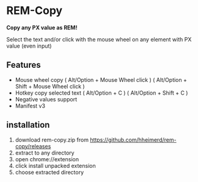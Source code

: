 # REM-Copy
**Copy any PX value as REM!**

Select the text and/or click with the mouse wheel on any element with PX value (even input)

## Features

- Mouse wheel copy  ( Alt/Option + Mouse Wheel click ) ( Alt/Option + Shift + Mouse Wheel click )
- Hotkey copy selected text ( Alt/Option + C ) ( Alt/Option + Shift + C )
- Negative values support
- Manifest v3

## installation
1. download rem-copy.zip from https://github.com/hheimerd/rem-copy/releases
1. extract to any directory
1. open chrome://extension
1. click install unpacked extension
1. choose extracted directory

